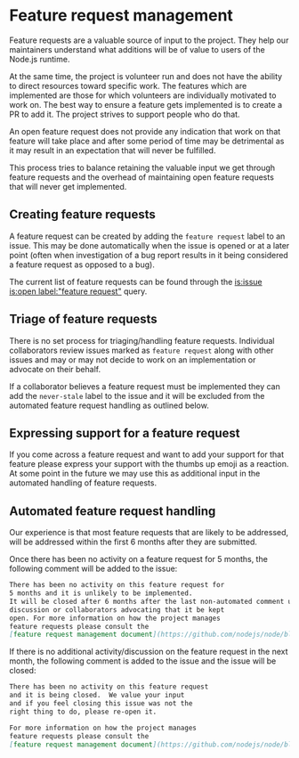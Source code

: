 # Feature request management

Feature requests are a valuable source of input to the project.
They help our maintainers understand what additions will be of
value to users of the Node.js runtime.

At the same time, the project is volunteer run and does not
have the ability to direct resources toward specific work. The
features which are implemented are those for which volunteers
are individually motivated to work on. The best way to ensure
a feature gets implemented is to create a PR to add it.
The project strives to support people who do that.

An open feature request does not provide any indication that work
on that feature will take place and after some period of time
may be detrimental as it may result in an expectation that will
never be fulfilled.

This process tries to balance retaining the valuable input
we get through feature requests and the overhead of
maintaining open feature requests that will never get
implemented.

## Creating feature requests

A feature request can be created by adding the `feature request`
label to an issue. This may be done automatically when the issue
is opened or at a later point (often when investigation of a bug
report results in it being considered a feature request as opposed
to a bug).

The current list of feature requests can be found through the
[is:issue is:open label:"feature request"](https://github.com/nodejs/node/issues?q=is%3Aissue+is%3Aopen+label%3A%22feature+request%22) query.

## Triage of feature requests

There is no set process for triaging/handling feature requests.
Individual collaborators review issues marked as `feature request`
along with other issues and may or may not decide to
work on an implementation or advocate on their behalf.

If a collaborator believes a feature request must be implemented
they can add the `never-stale` label to the issue and it will
be excluded from the automated feature request handling
as outlined below.

## Expressing support for a feature request

If you come across a feature request and want to add your
support for that feature please express your support
with the thumbs up emoji as a reaction. At some point in the
future we may use this as additional input in the automated
handling of feature requests.

## Automated feature request handling

Our experience is that most feature requests that are
likely to be addressed, will be addressed within the first
6 months after they are submitted.

Once there has been no activity on a feature request for
5 months, the following comment will be added
to the issue:

```markdown
There has been no activity on this feature request for
5 months and it is unlikely to be implemented.
It will be closed after 6 months after the last non-automated comment unless there is renewed
discussion or collaborators advocating that it be kept
open. For more information on how the project manages
feature requests please consult the
[feature request management document](https://github.com/nodejs/node/blob/HEAD/doc/guides/feature-request-management.md).
```

If there is no additional activity/discussion on the
feature request in the next month, the following
comment is added to the issue and the issue will be
closed:

```markdown
There has been no activity on this feature request
and it is being closed.  We value your input
and if you feel closing this issue was not the
right thing to do, please re-open it.

For more information on how the project manages
feature requests please consult the
[feature request management document](https://github.com/nodejs/node/blob/master/doc/guides/feature-request-management.md).
```
